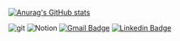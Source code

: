 [![Anurag's GitHub stats](https://github-readme-stats.vercel.app/api?username=Big-Beom)](https://github.com/anuraghazra/github-readme-stats)

![git](https://img.shields.io/badge/-Git-F05032?style=for-the-badge&logo=git&logoColor=ffffff)
![Notion](https://img.shields.io/badge/Notion-%23000000.svg?style=for-the-badge&logo=notion&logoColor=white)
<brl>
[![Gmail Badge](https://img.shields.io/badge/Gmail-d14836?style=flat-square&logo=Gmail&logoColor=white&link=mailto:beomjun789@gmail.com)](mailto:beomjun789@gmail.com)
[![Linkedin Badge](https://img.shields.io/badge/-LinkedIn-blue?style=flat-square&logo=Linkedin&logoColor=white&link=https://www.linkedin.com/in/beomjun-park-607573292)](https://www.linkedin.com/in/beomjun-park-607573292)


